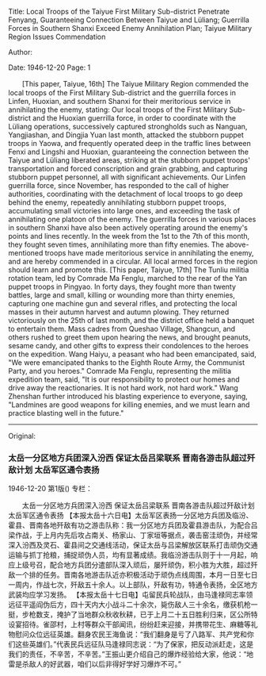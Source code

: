 Title: Local Troops of the Taiyue First Military Sub-district Penetrate Fenyang, Guaranteeing Connection Between Taiyue and Lüliang; Guerrilla Forces in Southern Shanxi Exceed Enemy Annihilation Plan; Taiyue Military Region Issues Commendation

Author:

Date: 1946-12-20
Page: 1

　　[This paper, Taiyue, 16th] The Taiyue Military Region commended the local troops of the First Military Sub-district and the guerrilla forces in Linfen, Huoxian, and southern Shanxi for their meritorious service in annihilating the enemy, stating: Our local troops of the First Military Sub-district and the Huoxian guerrilla force, in order to coordinate with the Lüliang operations, successively captured strongholds such as Nanguan, Yangjiashan, and Dingjia Yuan last month, attacked the stubborn puppet troops in Yaowa, and frequently operated deep in the traffic lines between Fenxi and Lingshi and Huoxian, guaranteeing the connection between the Taiyue and Lüliang liberated areas, striking at the stubborn puppet troops' transportation and forced conscription and grain grabbing, and capturing stubborn puppet personnel, all with significant achievements. Our Linfen guerrilla force, since November, has responded to the call of higher authorities, coordinating with the detachment of local troops to go deep behind the enemy, repeatedly annihilating stubborn puppet troops, accumulating small victories into large ones, and exceeding the task of annihilating one platoon of the enemy. The guerrilla forces in various places in southern Shanxi have also been actively operating around the enemy's points and lines recently. In the week from the 1st to the 7th of this month, they fought seven times, annihilating more than fifty enemies. The above-mentioned troops have made meritorious service in annihilating the enemy, and are hereby commended in a circular. All local armed forces in the region should learn and promote this.
    [This paper, Taiyue, 17th] The Tunliu militia rotation team, led by Comrade Ma Fenglu, marched to the rear of the Yan puppet troops in Pingyao. In forty days, they fought more than twenty battles, large and small, killing or wounding more than thirty enemies, capturing one machine gun and several rifles, and protecting the local masses in their autumn harvest and autumn plowing. They returned victoriously on the 25th of last month, and the district office held a banquet to entertain them. Mass cadres from Queshao Village, Shangcun, and others rushed to greet them upon hearing the news, and brought peanuts, sesame candy, and other gifts to express their condolences to the heroes on the expedition. Wang Haiyu, a peasant who had been emancipated, said, "We were emancipated thanks to the Eighth Route Army, the Communist Party, and you heroes." Comrade Ma Fenglu, representing the militia expedition team, said, "It is our responsibility to protect our homes and drive away the reactionaries. It is not hard work, not hard work." Wang Zhenshan further introduced his blasting experience to everyone, saying, "Landmines are good weapons for killing enemies, and we must learn and practice blasting well in the future."



<hr /> 

Original: 


### 太岳一分区地方兵团深入汾西  保证太岳吕梁联系  晋南各游击队超过歼敌计划  太岳军区通令表扬

1946-12-20
第1版()
专栏：

　　太岳一分区地方兵团深入汾西
    保证太岳吕梁联系
    晋南各游击队超过歼敌计划
    太岳军区通令表扬
    【本报太岳十六日电】太岳军区表扬一分区地方兵团及临汾、霍县、晋南各地歼敌有功之游击队称：我一分区地方兵团及霍县游击队，为配合吕梁作战，于上月内先后攻占南关、杨家山、丁家垣等据点，袭击窑洼顽伪，并经常深入汾西及灵石、霍县间之交通线活动，保证太岳与吕梁解放区联系打击顽伪交通运输与抓丁抢粮，捕捉顽伪人员，均有显著成绩。我临汾游击队则于十一月起，响应上级号召，配合地方兵团分遣部队深入顽后，屡歼顽伪，积小胜为大胜，超过歼敌一个排的任务。晋南各地游击队近亦积极活动于顽伪点线周围，本月一日至七日一周内，作战七次，歼敌五十余人。以上部队，歼敌有功，特通令表扬，全区地方武装均应学习发扬。
    【本报太岳十七日电】屯留民兵轮战队，由马逢禄同志率领远征平遥阎伪后方，四十天内大小战斗二十余次，毙伤敌人三十余名，缴获机枪一挺，步枪数支，掩护了当地群众秋收秋耕，已于上月二十五日胜利归来，区公所特设宴招待。雀邵村，上村等群众干部闻讯，纷纷赶来迎接，并携带花生、麻糖等礼物慰问众位远征英雄。翻身农民王海鱼说：“我们翻身是亏了八路军、共产党和你们这些英雄们。”代表民兵远征队马逢禄同志说：“为了保家，把反动派赶走，这是我们的责任，不辛苦，不辛苦。”王振山更介绍自己的爆炸经验给大家，他说：“地雷是杀敌人的好武器，咱们以后非得好学好习爆炸不可。”
